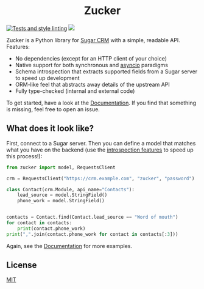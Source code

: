 # <div style="text-align: center">Zucker</div>

[![Tests and style linting](https://github.com/iWeltAG/zucker/actions/workflows/commit_checks.yml/badge.svg)](https://github.com/iWeltAG/zucker/actions/workflows/commit_checks.yml)
![](https://img.shields.io/badge/python-3.7+-blue)

Zucker is a Python library for
[Sugar CRM](https://support.sugarcrm.com/Documentation/Sugar_Developer/Sugar_Developer_Guide_11.2/)
with a simple, readable API. Features:

- No dependencies (except for an HTTP client of your choice)
- Native support for both synchronous and
  [asyncio](https://docs.python.org/3/library/asyncio.html) paradigms
- Schema introspection that extracts supported fields from a Sugar server to
  speed up development
- ORM-like feel that abstracts away details of the upstream API
- Fully type-checked (internal and external code)

To get started, have a look at the
[Documentation](http://crm-integration.git-pages.intern.iwelt.de/zucker/). If
you find that something is missing, feel free to open an issue.

## What does it look like?

First, connect to a Sugar server. Then you can define a model that matches what
you have on the backend (use the [introspection features](#) to speed up this
process!):

```python
from zucker import model, RequestsClient

crm = RequestsClient("https://crm.example.com", "zucker", "password")

class Contact(crm.Module, api_name="Contacts"):
    lead_source = model.StringField()
    phone_work = model.StringField()


contacts = Contact.find(Contact.lead_source == "Word of mouth")
for contact in contacts:
    print(contact.phone_work)
print(",".join(contact.phone_work for contact in contacts[:3]))
```

Again, see the
[Documentation](http://crm-integration.git-pages.intern.iwelt.de/zucker/) for
more examples.

## License

[MIT](https://github.com/iWeltAG/zucker/blob/main/LICENSE)
